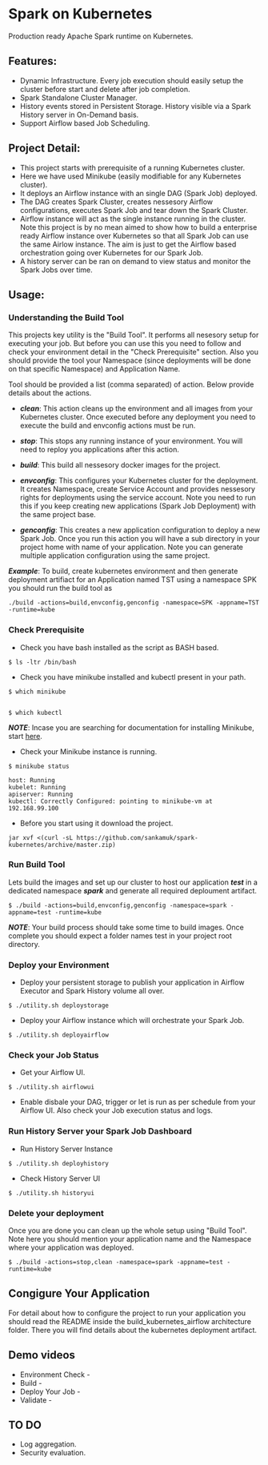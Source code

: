 # Spark on Kubernetes

Production ready Apache Spark runtime on Kubernetes.



## Features:

* Dynamic Infrastructure. Every job execution should easily setup the cluster before start and delete after job completion.
* Spark Standalone Cluster Manager.
* History events stored in Persistent Storage. History visible via a Spark History server in On-Demand basis.
* Support Airflow based Job Scheduling.



## Project Detail:

- This project starts with prerequisite of a running Kubernetes cluster. 
- Here we have used Minikube (easily modifiable for any Kubernetes cluster).
- It deploys an Airflow instance with an single DAG (Spark Job) deployed.
- The DAG creates Spark Cluster, creates nessesory Airflow configurations, executes Spark Job and tear down the Spark Cluster.
- Airflow instance will act as the single instance running in the cluster. Note this project is by no mean aimed to show how to build a enterprise ready Airflow instance over Kubernetes so that all Spark Job can use the same Airlow instance. The aim is just to get the Airflow based orchestration going over Kubernetes for our Spark Job.
- A history server can be ran on demand to view status and monitor the Spark Jobs over time.



## Usage:

### Understanding the Build Tool

This projects key utility is the "Build Tool". It performs all nesesory setup for executing your job. But before you can use this you need to follow and check your environment detail in the "Check Prerequisite" section. Also you should provide the tool your Namespace (since deployments will be done on that specific Namespace) and Application Name.

Tool should be provided a list (comma separated) of action. Below provide details about the actions.

- ***clean***: This action cleans up the environment and all images from your Kubernetes cluster. Once executed before any deployment you need to execute the build and envconfig actions must be run.

- ***stop***: This stops any running instance of your environment. You will need to reploy you applications after this action.

- ***build***: This build all nessesory docker images for the project.

- ***envconfig***: This configures your Kubernetes cluster for the deployment. It creates Namespace, create Service Account and provides nessesory rights for deployments using the service account. Note you need to run this if you keep creating new applications (Spark Job Deployment) with the same project base.

- ***genconfig***: This creates a new application configuration to deploy a new Spark Job. Once you run this action you will have a sub directory in your project home with name of your application. Note you can generate multiple application configuration using the same project.

***Example***: To build, create kubernetes environment and then generate deployment artifiact for an Application named TST using a namespace SPK you should run the build tool as

```
./build -actions=build,envconfig,genconfig -namespace=SPK -appname=TST -runtime=kube
```


### Check Prerequisite

- Check you have bash installed as the script as BASH based.

```
$ ls -ltr /bin/bash
```

- Check you have minikube installed and kubectl present in your path.

```
$ which minikube


$ which kubectl

```

***NOTE***: Incase you are searching for documentation for installing Minikube, start [here](https://kubernetes.io/docs/tasks/tools/install-minikube/ "Minikube Install").

- Check your Minikube instance is running.

```
$ minikube status

host: Running
kubelet: Running
apiserver: Running
kubectl: Correctly Configured: pointing to minikube-vm at 192.168.99.100

```

- Before you start using it download the project.

```
jar xvf <(curl -sL https://github.com/sankamuk/spark-kubernetes/archive/master.zip)
```


### Run Build Tool 

Lets build the images and set up our cluster to host our application ***test*** in a dedicated namespace ***spark***
 and generate all required deploument artifact.

```
$ ./build -actions=build,envconfig,genconfig -namespace=spark -appname=test -runtime=kube
```

***NOTE***: Your build process should take some time to build images. Once complete you should expect a folder names test in your project root directory.


### Deploy your Environment

- Deploy your persistent storage to publish your application in Airflow Executor and Spark History volume all over.

```
$ ./utility.sh deploystorage
``` 

- Deploy your Airflow instance which will orchestrate your Spark Job.

```
$ ./utility.sh deployairflow
```


### Check your Job Status

- Get your Airflow UI. 

```
$ ./utility.sh airflowui
```

- Enable disbale your DAG, trigger or let is run as per schedule from your Airflow UI. Also check your Job execution status and logs.


### Run History Server your Spark Job Dashboard

- Run History Server Instance

```
$ ./utility.sh deployhistory
```

- Check History Server UI

```
$ ./utility.sh historyui
```


### Delete your deployment

Once you are done you can clean up the whole setup using "Build Tool". Note here you should mention your application name and the Namespace where your application was deployed.

```
$ ./build -actions=stop,clean -namespace=spark -appname=test -runtime=kube

```


## Congigure Your Application

For detail about how to configure the project to run your application you should read the README inside the build_kubernetes_airflow architecture folder. There you will find details about the kubernetes deployment artifact.


## Demo videos

* Environment Check -
* Build -
* Deploy Your Job -
* Validate -



## TO DO

- Log aggregation.
- Security evaluation.



